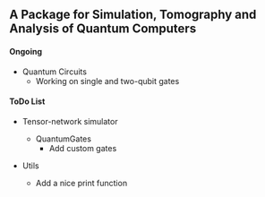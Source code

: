 ## A Package for Simulation, Tomography and Analysis of Quantum Computers

#### Ongoing

+ Quantum Circuits
  + Working on single and two-qubit gates

#### ToDo List

+ Tensor-network simulator
  + QuantumGates
    + Add custom gates

+ Utils
  + Add a nice print function
